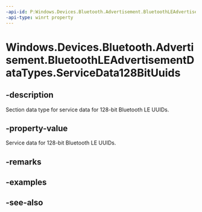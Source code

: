 ```yaml
---
-api-id: P:Windows.Devices.Bluetooth.Advertisement.BluetoothLEAdvertisementDataTypes.ServiceData128BitUuids
-api-type: winrt property
---
```


<!-- Property syntax
public byte ServiceData128BitUuids { get; }
-->

# Windows.Devices.Bluetooth.Advertisement.BluetoothLEAdvertisementDataTypes.ServiceData128BitUuids

## -description
Section data type for service data for 128-bit Bluetooth LE UUIDs.

## -property-value
Service data for 128-bit Bluetooth LE UUIDs.

## -remarks

## -examples

## -see-also
